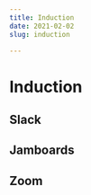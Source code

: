 ```yaml
---
title: Induction
date: 2021-02-02
slug: induction

---
```

# Induction

## Slack

## Jamboards

## Zoom